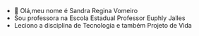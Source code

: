 - 👋 Olá,meu nome é Sandra Regina Vomeiro
-  Sou professora na Escola Estadual Professor Euphly Jalles
-  Leciono a disciplina de Tecnologia e também Projeto de Vida
